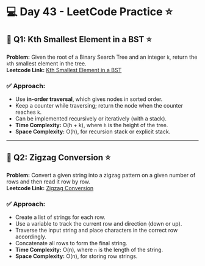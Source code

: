 # 💻 Day 43 - LeetCode Practice ⭐

## 🔹 Q1: Kth Smallest Element in a BST ⭐  
**Problem:** Given the root of a Binary Search Tree and an integer `k`, return the `k`th smallest element in the tree.  
**Leetcode Link:** [Kth Smallest Element in a BST](https://leetcode.com/problems/kth-smallest-element-in-a-bst)

### ✅ Approach:
- Use **in-order traversal**, which gives nodes in sorted order.
- Keep a counter while traversing; return the node when the counter reaches `k`.
- Can be implemented recursively or iteratively (with a stack).
- **Time Complexity:** O(h + k), where `h` is the height of the tree.  
- **Space Complexity:** O(h), for recursion stack or explicit stack.

---

## 🔹 Q2: Zigzag Conversion ⭐  
**Problem:** Convert a given string into a zigzag pattern on a given number of rows and then read it row by row.  
**Leetcode Link:** [Zigzag Conversion](https://leetcode.com/problems/zigzag-conversion)

### ✅ Approach:
- Create a list of strings for each row.
- Use a variable to track the current row and direction (down or up).
- Traverse the input string and place characters in the correct row accordingly.
- Concatenate all rows to form the final string.
- **Time Complexity:** O(n), where `n` is the length of the string.  
- **Space Complexity:** O(n), for storing row strings.
